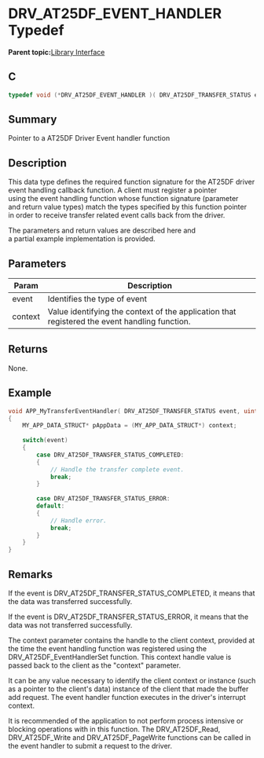 # DRV\_AT25DF\_EVENT\_HANDLER Typedef

**Parent topic:**[Library Interface](GUID-6D9FA3F1-00EF-4C4D-AC06-CF95F5137ACB.md)

## C

```c
typedef void (*DRV_AT25DF_EVENT_HANDLER )( DRV_AT25DF_TRANSFER_STATUS event, uintptr_t context );

```

## Summary

Pointer to a AT25DF Driver Event handler function

## Description

This data type defines the required function signature for the AT25DF driver<br />event handling callback function. A client must register a pointer<br />using the event handling function whose function signature \(parameter<br />and return value types\) match the types specified by this function pointer<br />in order to receive transfer related event calls back from the driver.

The parameters and return values are described here and<br />a partial example implementation is provided.

## Parameters

|Param|Description|
|-----|-----------|
|event|Identifies the type of event|
|context|Value identifying the context of the application that registered the event handling function.|

## Returns

None.

## Example

```c
void APP_MyTransferEventHandler( DRV_AT25DF_TRANSFER_STATUS event, uintptr_t context )
{
    MY_APP_DATA_STRUCT* pAppData = (MY_APP_DATA_STRUCT*) context;
    
    switch(event)
    {
        case DRV_AT25DF_TRANSFER_STATUS_COMPLETED:
        {
            // Handle the transfer complete event.
            break;
        }
        
        case DRV_AT25DF_TRANSFER_STATUS_ERROR:
        default:
        {
            // Handle error.
            break;
        }
    }
}
```

## Remarks

If the event is DRV\_AT25DF\_TRANSFER\_STATUS\_COMPLETED, it means that the data was transferred successfully.

If the event is DRV\_AT25DF\_TRANSFER\_STATUS\_ERROR, it means that the data was not transferred successfully.

The context parameter contains the handle to the client context, provided at the time the event handling function was registered using the DRV\_AT25DF\_EventHandlerSet function. This context handle value is passed back to the client as the "context" parameter.

It can be any value necessary to identify the client context or instance \(such as a pointer to the client's data\) instance of the client that made the buffer add request. The event handler function executes in the driver's interrupt context.

It is recommended of the application to not perform process intensive or blocking operations with in this function. The DRV\_AT25DF\_Read, DRV\_AT25DF\_Write and DRV\_AT25DF\_PageWrite functions can be called in the event handler to submit a request to the driver.

